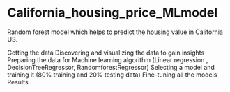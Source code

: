 # California_housing_price_MLmodel
Random forest model which helps to predict the housing value in California US.

Getting the data
Discovering and visualizing the data to gain insights
Preparing the data for Machine learning algorithm (Linear regression , DecisionTreeRegressor, RandomforestRegressor)
Selecting a model and training it (80% training and 20% testing data)
Fine-tuning all the models
Results
